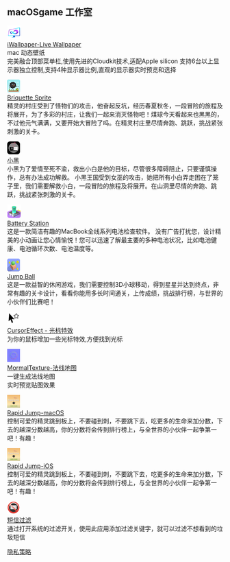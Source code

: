 ## macOSgame 工作室

![](./iwallpaper/icon.png)  
[iWallpaper-Live Wallpaper](./iwallpaper/iwallpaper)  
mac 动态壁纸  
完美融合顶部菜单栏,使用先进的Cloudkit技术,适配Apple silicon
支持6台以上显示器独立控制,支持4种显示器比例,直观的显示器实时预览和选择

![](./briquette-sprite/icon.png)  
[Briquette Sprite](./briquette-sprite/briquette-sprite)  
精灵的村庄受到了怪物们的攻击，他奋起反坑，经历春夏秋冬，一段冒险的旅程及将展开，为了多彩的村庄，让我们一起来消灭怪物吧！煤球今天看起来也黑黑的，不过他元气满满，又要开始大冒险了吗。在精灵村庄里尽情奔跑、跳跃，挑战紧张刺激的关卡。  

![](./super-sprite/icon.png)  
[小黑](./super-sprite/super-sprite)  
小黑为了爱情至死不渝，救出小白是他的目标，尽管很多障碍阻止，只要谨慎操作，总有办法成功解救。
小黑王国受到女巫的攻击，她把所有小白弄走困在了笼子里，我们需要解救小白，一段冒险的旅程及将展开。在山洞里尽情的奔跑、跳跃，挑战紧张刺激的关卡。

![](./battery-station/icon.png)  
[Battery Station](./battery-station/battery-station)  
这是一款简洁有趣的MacBook全线系列电池检查软件。
没有广告打扰您，设计精美的小动画让您心情愉悦！您可以迅速了解最主要的多种电池状况，比如电池健康、电池循环次数、电池温度等。

![](./jump-ball/icon30.png)  
[Jump Ball](./jump-ball/jump-ball)  
这是一款益智的休闲游戏，我们需要控制3D小球移动，得到星星并达到终点，非常有趣的关卡设计，看看你能用多长时间通关，上传成绩，挑战排行榜，与世界的小伙伴们比赛吧！

![](./cursor-effect/icon.png)  
[CursorEffect - 光标特效](./cursor-effect/cursor-effect)  
为你的鼠标增加一些光标特效,方便找到光标  

![](./normal-texture/icon.png)  
[MormalTexture-法线地图](./normal-texture/normal-texture)  
一键生成法线地图  
实时预览贴图效果

![](./rapid-jump-mac/icon.png)  
[Rapid Jump-macOS](./rapid-jump-mac/rapid-jump-mac)  
控制可爱的精灵跳到板上，不要碰到刺，不要跳下去，吃更多的生命来加分数，下去的越深分数越高，你的分数将会传到排行榜上，与全世界的小伙伴一起争第一吧！有趣！

![](./rapid-jump-ios/icon.png)  
[Rapid Jump-iOS](./rapid-jump-ios/rapid-jump-ios)  
控制可爱的精灵跳到板上，不要碰到刺，不要跳下去，吃更多的生命来加分数，下去的越深分数越高，你的分数将会传到排行榜上，与全世界的小伙伴一起争第一吧！有趣！

![](./message-filter/icon.png)  
[短信过滤](./message-filter/message-filter)  
通过打开系统的过滤开关，使用此应用添加过滤关键字，就可以过滤不想看到的垃圾短信

[隐私策略](./privacy-policy)